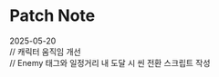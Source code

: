 <h1>Patch Note</h1>

<div>2025-05-20<br>
// 캐릭터 움직임 개선 <br>
// Enemy 태그와 일정거리 내 도달 시 씬 전환 스크립트 작성</div>
           
